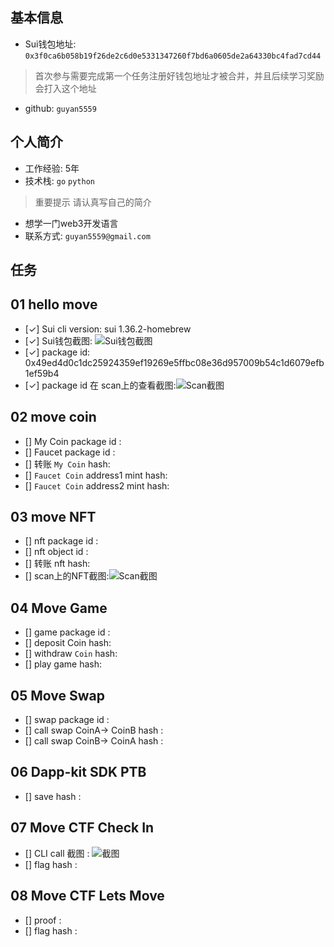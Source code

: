 ## 基本信息
- Sui钱包地址: `0x3f0ca6b058b19f26de2c6d0e5331347260f7bd6a0605de2a64330bc4fad7cd44`
> 首次参与需要完成第一个任务注册好钱包地址才被合并，并且后续学习奖励会打入这个地址
- github: `guyan5559`

## 个人简介
- 工作经验: 5年
- 技术栈: `go` `python` 
> 重要提示 请认真写自己的简介
- 想学一门web3开发语言
- 联系方式:  `guyan5559@gmail.com` 

## 任务

##   01 hello move  
- [✓] Sui cli version: sui 1.36.2-homebrew
- [✓] Sui钱包截图: ![Sui钱包截图](./images/qb.png)
- [✓] package id: 0x49ed4d0c1dc25924359ef19269e5ffbc08e36d957009b54c1d6079efb1ef59b4
- [✓] package id 在 scan上的查看截图:![Scan截图](./images/package_testnet.png)

##   02 move coin
- [] My Coin package id : 
- [] Faucet package id : 
- [] 转账 `My Coin` hash:
- [] `Faucet Coin` address1 mint hash:
- [] `Faucet Coin` address2 mint hash:

##   03 move NFT
- [] nft package id :
- [] nft object id : 
- [] 转账 nft  hash:
- [] scan上的NFT截图:![Scan截图](./images/你的图片地址)

##   04 Move Game
- [] game package id :
- [] deposit Coin hash:
- [] withdraw `Coin` hash:
- [] play game hash:

##   05 Move Swap
- [] swap package id :
- [] call swap CoinA-> CoinB  hash :
- [] call swap CoinB-> CoinA  hash :

##   06 Dapp-kit SDK PTB
- [] save hash :

##   07 Move CTF Check In
- [] CLI call 截图 : ![截图](./images/你的图片地址)
- [] flag hash :

##   08 Move CTF Lets Move
- [] proof : 
- [] flag hash :
